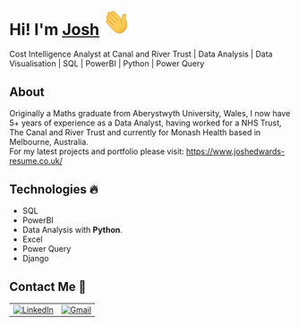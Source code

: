 # Hi! I'm <a href="https://www.linkedin.com/in/a-joshua-edwards/">Josh</a>  <img src="https://raw.githubusercontent.com/ABSphreak/ABSphreak/master/gifs/Hi.gif" width="50px">


Cost Intelligence Analyst at Canal and River Trust | Data Analysis | Data Visualisation | SQL | PowerBI | Python | Power Query

## About
Originally a Maths graduate from Aberystwyth University, Wales, I now have 5+ years of experience as a Data Analyst, having worked for a NHS Trust, The Canal and River Trust and currently for Monash Health based in Melbourne, Australia. 
<br>For my latest projects and portfolio please visit: https://www.joshedwards-resume.co.uk/

## Technologies :fire:
- SQL
- PowerBI
- Data Analysis with **Python**.
- Excel
- Power Query
- Django

##  Contact Me :speech_balloon:
<table>
  <tr>
    <td><a href="https://www.linkedin.com/in/a-joshua-edwards/"><img src="https://img.shields.io/badge/LinkedIn--_.svg?style=social&logo=linkedin" alt="LinkedIn"></a></td>
    <td><a href="mailto:ajoshedwards@gmail.com"><img src="https://img.shields.io/badge/Gmail--_.svg?style=social&logo=gmail" alt="Gmail"></a></td>
  </tr>
</table>

<div align="center">

</div>
